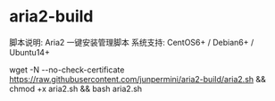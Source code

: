 # aria2-build
脚本说明: Aria2 一键安装管理脚本
系统支持: CentOS6+ / Debian6+ / Ubuntu14+

wget -N --no-check-certificate https://raw.githubusercontent.com/junpermini/aria2-build/aria2.sh && chmod +x aria2.sh && bash aria2.sh
